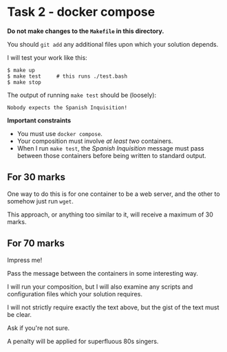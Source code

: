 # Task 2 - docker compose

**Do not make changes to the `Makefile` in this directory.**

You should `git add` any additional files upon which your solution depends.

I will test your work like this:

```
$ make up
$ make test     # this runs ./test.bash
$ make stop
```

The output of running `make test` should be (loosely):

```
Nobody expects the Spanish Inquisition!
```

**Important constraints**

- You must use `docker compose`.
- Your composition must involve *at least two* containers.
- When I run `make test`, the *Spanish Inquisition* message must pass between those containers before being
  written to standard output.

## For 30 marks

One way to do this is for one container to be a web server, and the other to somehow just run `wget`.

This approach, or anything too similar to it, will receive a maximum of 30 marks.

## For 70 marks

Impress me!

Pass the message between the containers in some interesting way.

I will run your composition, but I will also examine any scripts and configuration files which your solution
requires.

I will not strictly require exactly the text above, but the gist of the text must be clear.

Ask if you're not sure.

A penalty will be applied for superfluous 80s singers.
